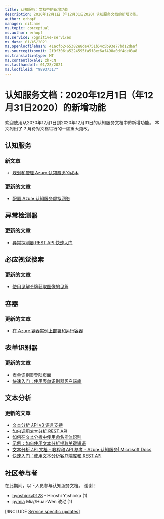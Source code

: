 ```yaml
---
title: 认知服务：文档中的新增功能
description: 2020年12月1日（年12月31日2020）认知服务文档的新增功能。
author: erhopf
manager: nitinme
ms.topic: conceptual
ms.author: erhopf
ms.service: cognitive-services
ms.date: 01/05/2021
ms.openlocfilehash: 41acfb2465382e8de4751b54c5b93e77bd12daaf
ms.sourcegitcommit: 2f9f306fa5224595fa5f8ec6af498a0df4de08a8
ms.translationtype: MT
ms.contentlocale: zh-CN
ms.lasthandoff: 01/28/2021
ms.locfileid: "98937317"
---
```

# <a name="cognitive-services-docs-whats-new-for-december-1-2020---december-31-2020"></a>认知服务文档：2020年12月1日（年12月31日2020）的新增功能

欢迎使用从2020年12月1日到2020年12月31日的认知服务文档中的新增功能。 本文列出了 7 月份对文档进行的一些重大更改。

## <a name="cognitive-services"></a>认知服务

### <a name="new-articles"></a>新文章

- [规划和管理 Azure 认知服务的成本](plan-manage-costs.md)

### <a name="updated-articles"></a>更新的文章

- [配置 Azure 认知服务虚拟网络](cognitive-services-virtual-networks.md)

## <a name="anomaly-detector"></a>异常检测器

### <a name="updated-articles"></a>更新的文章

- [异常探测器 REST API 快速入门](./anomaly-detector/quickstarts/client-libraries.md?pivots=rest-api&tabs=windows)

## <a name="bing-visual-search"></a>必应视觉搜索

### <a name="updated-articles"></a>更新的文章

- [使用见解令牌获取图像的见解](./bing-visual-search/use-insights-token.md)

## <a name="containers"></a>容器

### <a name="updated-articles"></a>更新的文章

- [在 Azure 容器实例上部署和运行容器](./containers/azure-container-instance-recipe.md)

## <a name="form-recognizer"></a>表单识别器

### <a name="updated-articles"></a>更新的文章

- [表单识别器登陆页面](./form-recognizer/index.yml)
- [快速入门：使用表单识别器客户端库](./form-recognizer/quickstarts/client-library.md)

## <a name="text-analytics"></a>文本分析

### <a name="updated-articles"></a>更新的文章

- [文本分析 API v3 语言支持](./text-analytics/language-support.md)
- [如何调用文本分析 REST API](./text-analytics/how-tos/text-analytics-how-to-call-api.md)
- [如何在文本分析中使用命名实体识别](./text-analytics/how-tos/text-analytics-how-to-entity-linking.md)
- [示例：如何使用文本分析提取关键短语](./text-analytics/how-tos/text-analytics-how-to-keyword-extraction.md)
- [文本分析 API 文档 - 教程和 API 参考 - Azure 认知服务| Microsoft Docs](./text-analytics/index.yml)
- [快速入门：使用文本分析客户端库和 REST API](./text-analytics/quickstarts/client-libraries-rest-api.md)

## <a name="community-contributors"></a>社区参与者

在此期间，以下人员参与认知服务文档。 谢谢！

- [hyoshioka0128](https://github.com/hyoshioka0128) - Hiroshi Yoshioka (1)
- [pymia](https://github.com/pymia) Mia//Huai-Wen 改动 (1) 

[!INCLUDE [Service specific updates](./includes/service-specific-updates.md)]
